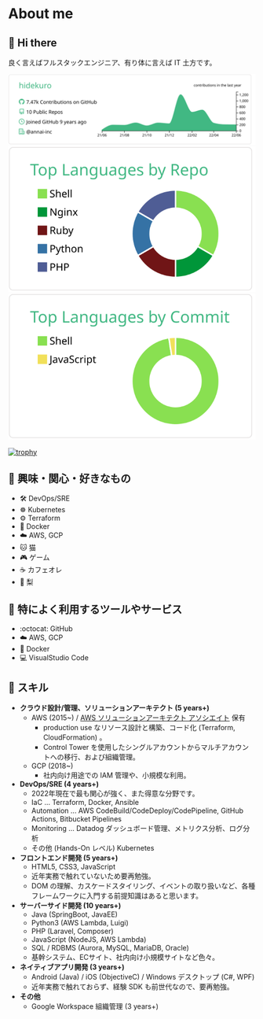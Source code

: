 # About me

## :wave: Hi there

良く言えばフルスタックエンジニア、有り体に言えば IT 土方です。

[![profile-details](https://raw.githubusercontent.com/hidekuro/hidekuro/main/profile-summary-card-output/vue/0-profile-details.svg)](https://github.com/vn7n24fzkq/github-profile-summary-cards)
[![repos-per-language](https://raw.githubusercontent.com/hidekuro/hidekuro/main/profile-summary-card-output/vue/1-repos-per-language.svg)](https://github.com/vn7n24fzkq/github-profile-summary-cards)
[![most-commit-language](https://raw.githubusercontent.com/hidekuro/hidekuro/main/profile-summary-card-output/vue/2-most-commit-language.svg)](https://github.com/vn7n24fzkq/github-profile-summary-cards)

[![trophy](https://github-profile-trophy.vercel.app/?username=hidekuro&theme=onedark)](https://github.com/ryo-ma/github-profile-trophy)

## :star2: 興味・関心・好きなもの

- 🛠️ DevOps/SRE
- ☸️ Kubernetes
- ⚙️ Terraform
- 🐳 Docker
- ☁️ AWS, GCP
- 🐱 猫
- 🎮 ゲーム
- ☕ カフェオレ
- 🍐 梨

## 🔖 特によく利用するツールやサービス

- :octocat: GitHub
- ☁️ AWS, GCP
- 🐳 Docker
- 💻 VisualStudio Code

## 💪 スキル

- **クラウド設計/管理、ソリューションアーキテクト (5 years+)**
  - AWS (2015~) / [AWS ソリューションアーキテクト アソシエイト](https://www.credly.com/badges/0ee707e2-ae1f-4dd8-b57a-10bf069c73b2/public_url) 保有
    - production use なリソース設計と構築、コード化 (Terraform, CloudFormation) 。
    - Control Tower を使用したシングルアカウントからマルチアカウントへの移行、および組織管理。
  - GCP (2018~)
    - 社内向け用途での IAM 管理や、小規模な利用。
- **DevOps/SRE (4 years+)**
  - 2022年現在で最も関心が強く、また得意な分野です。
  - IaC ... Terraform, Docker, Ansible
  - Automation ... AWS CodeBuild/CodeDeploy/CodePipeline, GitHub Actions, Bitbucket Pipelines
  - Monitoring ... Datadog ダッシュボード管理、メトリクス分析、ログ分析
  - その他 (Hands-On レベル) Kubernetes
- **フロントエンド開発 (5 years+)**
  - HTML5, CSS3, JavaScript
  - 近年実務で触れていないため要再勉強。
  - DOM の理解、カスケードスタイリング、イベントの取り扱いなど、各種フレームワークに入門する前提知識はあると思います。
- **サーバーサイド開発 (10 years+)**
  - Java (SpringBoot, JavaEE)
  - Python3 (AWS Lambda, Luigi)
  - PHP (Laravel, Composer)
  - JavaScript (NodeJS, AWS Lambda)
  - SQL / RDBMS (Aurora, MySQL, MariaDB, Oracle)
  - 基幹システム、ECサイト、社内向け小規模サイトなど色々。
- **ネイティブアプリ開発 (3 years+)**
  - Android (Java) / iOS (ObjectiveC) / Windows デスクトップ (C#, WPF)
  - 近年実務で触れておらず、経験 SDK も前世代なので、要再勉強。
- **その他**
  - Google Workspace 組織管理 (3 years+)
